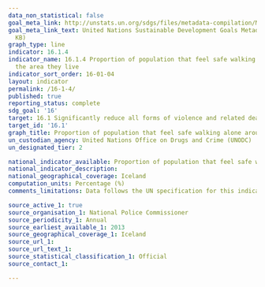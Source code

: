 ```yaml
---
data_non_statistical: false
goal_meta_link: http://unstats.un.org/sdgs/files/metadata-compilation/Metadata-Goal-16.pdf
goal_meta_link_text: United Nations Sustainable Development Goals Metadata (PDF 213
  KB)
graph_type: line
indicator: 16.1.4
indicator_name: 16.1.4 Proportion of population that feel safe walking alone around
  the area they live
indicator_sort_order: 16-01-04
layout: indicator
permalink: /16-1-4/
published: true
reporting_status: complete
sdg_goal: '16'
target: 16.1 Significantly reduce all forms of violence and related death rates everywhere
target_id: '16.1'
graph_title: Proportion of population that feel safe walking alone around the area they live
un_custodian_agency: United Nations Office on Drugs and Crime (UNODC)
un_designated_tier: 2

national_indicator_available: Proportion of population that feel safe walking alone around the area they live
national_indicator_description:
national_geographical_coverage: Iceland
computation_units: Percentage (%)
comments_limitations: Data follows the UN specification for this indicator. This indicator has been identified in collaboration with topic experts.

source_active_1: true
source_organisation_1: National Police Commissioner 
source_periodicity_1: Annual
source_earliest_available_1: 2013
source_geographical_coverage_1: Iceland
source_url_1: 
source_url_text_1: 
source_statistical_classification_1: Official
source_contact_1: 

---
```


